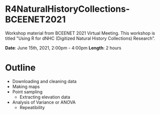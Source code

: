 # R4NaturalHistoryCollections-BCEENET2021
Workshop material from BCEENET 2021 Virtual Meeting. This workshop is titled "Using R for dNHC (Digitized Natural History Collections) Research”.    

**Date**: June 15th, 2021, 2:00pm - 4:00pm 
**Length**: 2 hours


# Outline  
- Downloading and cleaning data    
- Making maps    
- Point sampling 
    - Extracting elevation data   
- Analysis of Variance or ANOVA
    - Repeatibility      
